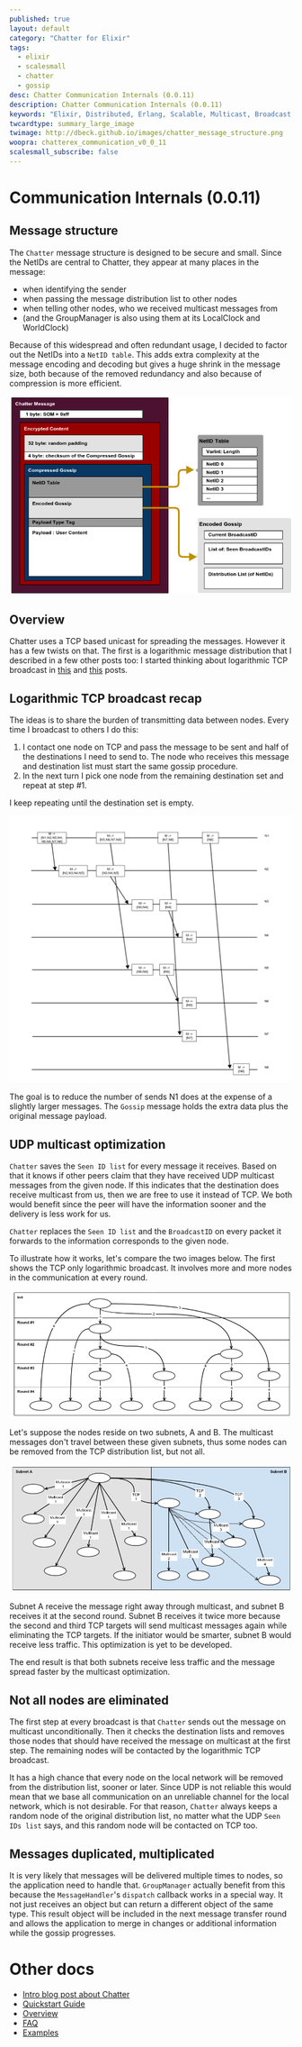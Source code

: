 ```yaml
---
published: true
layout: default
category: "Chatter for Elixir"
tags:
  - elixir
  - scalesmall
  - chatter
  - gossip
desc: Chatter Communication Internals (0.0.11)
description: Chatter Communication Internals (0.0.11)
keywords: "Elixir, Distributed, Erlang, Scalable, Multicast, Broadcast, Gossip"
twcardtype: summary_large_image
twimage: http://dbeck.github.io/images/chatter_message_structure.png
woopra: chatterex_communication_v0_0_11
scalesmall_subscribe: false
---
```


# Communication Internals (0.0.11)

## Message structure

The `Chatter` message structure is designed to be secure and small. Since the NetIDs are central to Chatter, they appear at many places in the message:

- when identifying the sender
- when passing the message distribution list to other nodes
- when telling other nodes, who we received multicast messages from
- (and the GroupManager is also using them at its LocalClock and WorldClock)

Because of this widespread and often redundant usage, I decided to factor out the NetIDs into a `NetID table`. This adds extra complexity at the message encoding and decoding but gives a huge shrink in the message size, both because of the removed redundancy and also because of compression is more efficient.

![structure](/images/chatter_message_structure.png)

## Overview

Chatter uses a TCP based unicast for spreading the messages. However it has a few twists on that. The first is a logarithmic message distribution that I described in a few other posts too: I started thinking about logarithmic TCP broadcast in [this](/Scalesmall-Experiment-Begins/) and [this](/Scalesmall-W5-UDP-Multicast-Mixed-With-TCP/) posts.

## Logarithmic TCP broadcast recap

The ideas is to share the burden of transmitting data between nodes. Every time I broadcast to others I do this:

1. I contact one node on TCP and pass the message to be sent and half of the destinations I need to send to. The node who receives this message and destination list must start the same gossip procedure.
2. In the next turn I pick one node from the remaining destination set and repeat at step #1.

I keep repeating until the destination set is empty.

![Logarithmic broadcast](/images/log_broadcast.png)

The goal is to reduce the number of sends N1 does at the expense of a slightly larger messages. The `Gossip` message holds the extra data plus the original message payload.

## UDP multicast optimization

`Chatter` saves the `Seen ID list` for every message it receives. Based on that it knows if other peers claim that they have received UDP multicast messages from the given node. If this indicates that the destination does receive multicast from us, then we are free to use it instead of TCP. We both would benefit since the peer will have the information sooner and the delivery is less work for us.

`Chatter` replaces the `Seen ID list` and the `BroadcastID` on every packet it forwards to the information corresponds to the given node.

To illustrate how it works, let's compare the two images below. The first shows the TCP only logarithmic broadcast. It involves more and more nodes in the communication at every round.

![TCP Only](/images/tcp_broadcast.png)

Let's suppose the nodes reside on two subnets, A and B. The multicast messages don't travel between these given subnets, thus some nodes can be removed from the TCP distribution list, but not all.

![mixed](/images/mixed_broadcast1.png)

Subnet A receive the message right away through multicast, and subnet B receives it at the second round. Subnet B receives it twice more because the second and third TCP targets will send multicast messages again while eliminating the TCP targets. If the initiator would be smarter, subnet B would receive less traffic. This optimization is yet to be developed.

The end result is that both subnets receive less traffic and the message spread faster by the multicast optimization.

## Not all nodes are eliminated

The first step at every broadcast is that `Chatter` sends out the message on multicast unconditionally. Then it checks the destination lists and removes those nodes that should have received the message on multicast at the first step. The remaining nodes will be contacted by the logarithmic TCP broadcast.

It has a high chance that every node on the local network will be removed from the distribution list, sooner or later. Since UDP is not reliable this would mean that we base all communication on an unreliable channel for the local network, which is not desirable. For that reason, `Chatter` always keeps a random node of the original distribution list, no matter what the UDP `Seen IDs list` says, and this random node will be contacted on TCP too.

## Messages duplicated, multiplicated

It is very likely that messages will be delivered multiple times to nodes, so the application need to handle that. `GroupManager` actually benefit from this because the `MessageHandler`'s `dispatch` callback works in a special way. It not just receives an object but can return a different object of the same type. This result object will be included in the next message transfer round and allows the application to merge in changes or additional information while the gossip progresses.


# Other docs

- [Intro blog post about Chatter](/Chatter-extracted-from-ScaleSmall/)
- [Quickstart Guide](quickstart.html)
- [Overview](index.html)
- [FAQ](faq.html)
- [Examples](examples.html)
